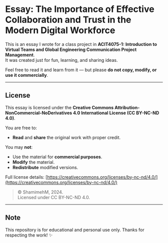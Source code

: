 # Essay: The Importance of Effective Collaboration and Trust in the Modern Digital Workforce

This is an essay I wrote for a class project in **ACIT4075-1: Introduction to Virtual Teams and Global Engineering Communication Project Management**.  
It was created just for fun, learning, and sharing ideas.

Feel free to read it and learn from it — but please **do not copy, modify, or use it commercially**.

---

## License

This essay is licensed under the **Creative Commons Attribution-NonCommercial-NoDerivatives 4.0 International License (CC BY-NC-ND 4.0)**.

You are free to:
- **Read** and **share** the original work with proper credit.

You may **not**:
- Use the material for **commercial purposes**.
- **Modify** the material.
- **Redistribute** modified versions.

Full license details: [https://creativecommons.org/licenses/by-nc-nd/4.0/](https://creativecommons.org/licenses/by-nc-nd/4.0/)

> © ShamimehM, 2024.  
> Licensed under CC BY-NC-ND 4.0.

---

## Note

This repository is for educational and personal use only. Thanks for respecting the work! ✨

